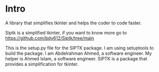 # Intro

A library that simplifies tkinter and helps the coder to code faster.

Siptk is a simplified tkinter, if you want to know more go to https://github.com/bdy612/Siptk/tree/main

This is the setup.py file for the SIPTK package.
I am using setuptools to build the package.
I am Abdelrahman Ahmed, a software engineer.
My helper is Ahmed Islam, a software engineer.
SIPTK is a package that provides a simplification for tkinter.
